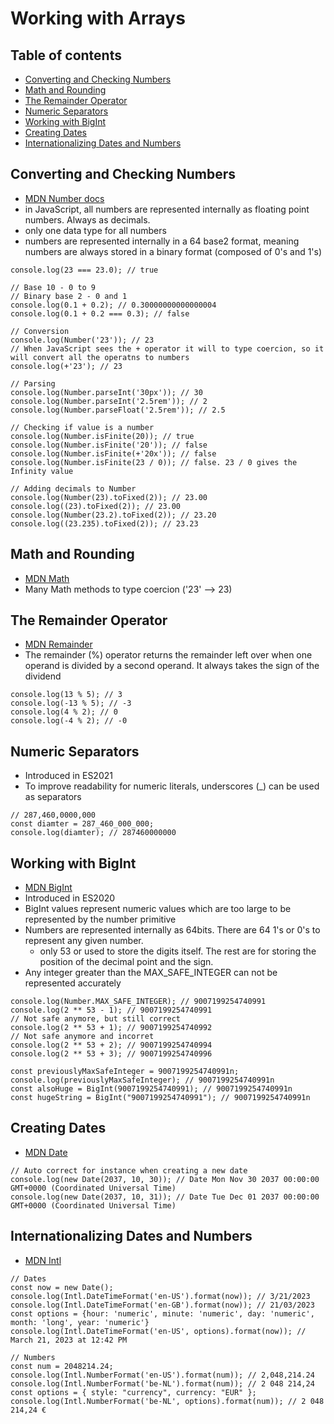 # Working with Arrays

## Table of contents
* [Converting and Checking Numbers](#converting-and-checking-numbers)
* [Math and Rounding](#math-and-rounding)
* [The Remainder Operator](#the-remainder-operator)
* [Numeric Separators](#numeric-separators)
* [Working with BigInt](#working-with-bigint)
* [Creating Dates](#creating-dates)
* [Internationalizing Dates and Numbers](#internationalizing-dates-and-numbers)

## Converting and Checking Numbers
* [MDN Number docs](https://developer.mozilla.org/en-US/docs/Web/JavaScript/Reference/Global_Objects/Number)
* in JavaScript, all numbers are represented internally as floating point numbers. Always as decimals.
* only one data type for all numbers
* numbers are represented internally in a 64 base2 format, meaning numbers are always stored in a binary format (composed of 0's and 1's)
```
console.log(23 === 23.0); // true

// Base 10 - 0 to 9
// Binary base 2 - 0 and 1
console.log(0.1 + 0.2); // 0.30000000000000004
console.log(0.1 + 0.2 === 0.3); // false

// Conversion
console.log(Number('23')); // 23
// When JavaScript sees the + operator it will to type coercion, so it will convert all the operatns to numbers
console.log(+'23'); // 23

// Parsing
console.log(Number.parseInt('30px')); // 30
console.log(Number.parseInt('2.5rem')); // 2
console.log(Number.parseFloat('2.5rem')); // 2.5

// Checking if value is a number
console.log(Number.isFinite(20)); // true
console.log(Number.isFinite('20')); // false
console.log(Number.isFinite(+'20x')); // false
console.log(Number.isFinite(23 / 0)); // false. 23 / 0 gives the Infinity value

// Adding decimals to Number
console.log(Number(23).toFixed(2)); // 23.00
console.log((23).toFixed(2)); // 23.00
console.log(Number(23.2).toFixed(2)); // 23.20
console.log((23.235).toFixed(2)); // 23.23
```

## Math and Rounding
* [MDN Math](https://developer.mozilla.org/en-US/docs/Web/JavaScript/Reference/Global_Objects/Math)
* Many Math methods to type coercion ('23' --> 23)

## The Remainder Operator
* [MDN Remainder](https://developer.mozilla.org/en-US/docs/Web/JavaScript/Reference/Operators/Remainder)
* The remainder (%) operator returns the remainder left over when one operand is divided by a second operand. It always takes the sign of the dividend
```
console.log(13 % 5); // 3
console.log(-13 % 5); // -3
console.log(4 % 2); // 0
console.log(-4 % 2); // -0
```

## Numeric Separators
* Introduced in ES2021
* To improve readability for numeric literals, underscores (_) can be used as separators
```
// 287,460,0000,000
const diamter = 287_460_000_000;
console.log(diamter); // 287460000000
```

## Working with BigInt
* [MDN BigInt](https://developer.mozilla.org/en-US/docs/Web/JavaScript/Reference/Global_Objects/BigInt)
* Introduced in ES2020
* BigInt values represent numeric values which are too large to be represented by the number primitive
* Numbers are represented internally as 64bits. There are 64 1's or 0's to represent any given number.
  * only 53 or used to store the digits itself. The rest are for storing the position of the decimal point and the sign.
* Any integer greater than the MAX_SAFE_INTEGER can not be represented accurately
```
console.log(Number.MAX_SAFE_INTEGER); // 9007199254740991
console.log(2 ** 53 - 1); // 9007199254740991
// Not safe anymore, but still correct
console.log(2 ** 53 + 1); // 9007199254740992
// Not safe anymore and incorret
console.log(2 ** 53 + 2); // 9007199254740994
console.log(2 ** 53 + 3); // 9007199254740996

const previouslyMaxSafeInteger = 9007199254740991n;
console.log(previouslyMaxSafeInteger); // 9007199254740991n
const alsoHuge = BigInt(9007199254740991); // 9007199254740991n
const hugeString = BigInt("9007199254740991"); // 9007199254740991n
```

## Creating Dates
* [MDN Date](https://developer.mozilla.org/en-US/docs/Web/JavaScript/Reference/Global_Objects/Date)
```
// Auto correct for instance when creating a new date
console.log(new Date(2037, 10, 30)); // Date Mon Nov 30 2037 00:00:00 GMT+0000 (Coordinated Universal Time)
console.log(new Date(2037, 10, 31)); // Date Tue Dec 01 2037 00:00:00 GMT+0000 (Coordinated Universal Time)
```

## Internationalizing Dates and Numbers
* [MDN Intl](https://developer.mozilla.org/en-US/docs/Web/JavaScript/Reference/Global_Objects/Intl)
```
// Dates
const now = new Date();
console.log(Intl.DateTimeFormat('en-US').format(now)); // 3/21/2023
console.log(Intl.DateTimeFormat('en-GB').format(now)); // 21/03/2023
const options = {hour: 'numeric', minute: 'numeric', day: 'numeric', month: 'long', year: 'numeric'}
console.log(Intl.DateTimeFormat('en-US', options).format(now)); // March 21, 2023 at 12:42 PM

// Numbers
const num = 2048214.24;
console.log(Intl.NumberFormat('en-US').format(num)); // 2,048,214.24
console.log(Intl.NumberFormat('be-NL').format(num)); // 2 048 214,24
const options = { style: "currency", currency: "EUR" };
console.log(Intl.NumberFormat('be-NL', options).format(num)); // 2 048 214,24 €
```